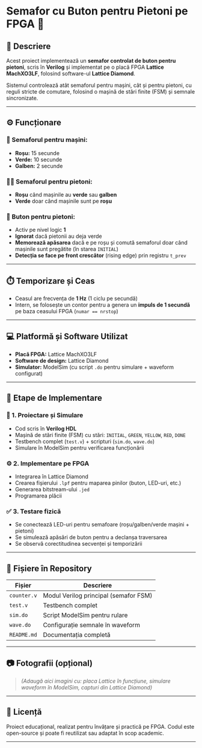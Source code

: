 # Semafor cu Buton pentru Pietoni pe FPGA 🚦

## 🔎 Descriere

Acest proiect implementează un **semafor controlat de buton pentru pietoni**, scris în **Verilog** și implementat pe o placă FPGA **Lattice MachXO3LF**, folosind software-ul **Lattice Diamond**.

Sistemul controlează atât semaforul pentru mașini, cât și pentru pietoni, cu reguli stricte de comutare, folosind o mașină de stări finite (FSM) și semnale sincronizate.

---

## ⚙️ Funcționare

### 🔻 Semaforul pentru mașini:
- **Roșu:** 15 secunde
- **Verde:** 10 secunde
- **Galben:** 2 secunde

### 🧍‍♂️ Semaforul pentru pietoni:
- **Roșu** când mașinile au **verde** sau **galben**
- **Verde** doar când mașinile sunt pe **roșu**

### 🔘 Buton pentru pietoni:
- Activ pe nivel logic **1**
- **Ignorat** dacă pietonii au deja verde
- **Memorează apăsarea** dacă e pe roșu și comută semaforul doar când mașinile sunt pregătite (în starea `INITIAL`)
- **Detecția se face pe front crescător** (rising edge) prin registru `t_prev`

---

## ⏱️ Temporizare și Ceas
- Ceasul are frecvența de **1 Hz** (1 ciclu pe secundă)
- Intern, se folosește un contor pentru a genera un **impuls de 1 secundă** pe baza ceasului FPGA (`numar == nrstop`)

---

## 💻 Platformă și Software Utilizat
- **Placă FPGA:** Lattice MachXO3LF
- **Software de design:** Lattice Diamond
- **Simulator:** ModelSim (cu script `.do` pentru simulare + waveform configurat)

---

## 🧠 Etape de Implementare

### 🔨 1. Proiectare și Simulare
- Cod scris în **Verilog HDL**
- Mașină de stări finite (FSM) cu stări: `INITIAL`, `GREEN`, `YELLOW`, `RED`, `DONE`
- Testbench complet (`test.v`) + scripturi (`sim.do`, `wave.do`)
- Simulare în ModelSim pentru verificarea funcționării

### ⚙️ 2. Implementare pe FPGA
- Integrarea în Lattice Diamond
- Crearea fișierului `.lpf` pentru maparea pinilor (buton, LED-uri, etc.)
- Generarea bitstream-ului `.jed`
- Programarea plăcii

### ✅ 3. Testare fizică
- Se conectează LED-uri pentru semafoare (roșu/galben/verde mașini + pietoni)
- Se simulează apăsări de buton pentru a declanșa traversarea
- Se observă corectitudinea secvenței și temporizării

---

## 📂 Fișiere în Repository

| Fișier        | Descriere                            |
|---------------|--------------------------------------|
| `counter.v`   | Modul Verilog principal (semafor FSM)|
| `test.v`      | Testbench complet                    |
| `sim.do`      | Script ModelSim pentru rulare        |
| `wave.do`     | Configurație semnale în waveform     |
| `README.md`   | Documentația completă                |

---

## 📷 Fotografii (opțional)

> *(Adaugă aici imagini cu: placa Lattice în funcțiune, simulare waveform în ModelSim, capturi din Lattice Diamond)*

---

## 📜 Licență

Proiect educațional, realizat pentru învățare și practică pe FPGA. Codul este open-source și poate fi reutilizat sau adaptat în scop academic.

---

